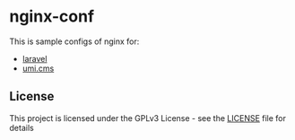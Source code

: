 # nginx-conf
This is sample configs of nginx for:
- [laravel](https://laravel.com/)
- [umi.cms](https://www.umi-cms.ru/)


## License

This project is licensed under the GPLv3 License - see the [LICENSE](LICENSE) file for details
